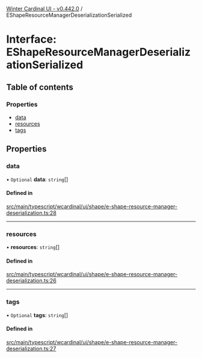 [Winter Cardinal UI - v0.442.0](../index.md) / EShapeResourceManagerDeserializationSerialized

# Interface: EShapeResourceManagerDeserializationSerialized

## Table of contents

### Properties

- [data](EShapeResourceManagerDeserializationSerialized.md#data)
- [resources](EShapeResourceManagerDeserializationSerialized.md#resources)
- [tags](EShapeResourceManagerDeserializationSerialized.md#tags)

## Properties

### data

• `Optional` **data**: `string`[]

#### Defined in

[src/main/typescript/wcardinal/ui/shape/e-shape-resource-manager-deserialization.ts:28](https://github.com/winter-cardinal/winter-cardinal-ui/blob/v0.442.0/src/main/typescript/wcardinal/ui/shape/e-shape-resource-manager-deserialization.ts#L28)

___

### resources

• **resources**: `string`[]

#### Defined in

[src/main/typescript/wcardinal/ui/shape/e-shape-resource-manager-deserialization.ts:26](https://github.com/winter-cardinal/winter-cardinal-ui/blob/v0.442.0/src/main/typescript/wcardinal/ui/shape/e-shape-resource-manager-deserialization.ts#L26)

___

### tags

• `Optional` **tags**: `string`[]

#### Defined in

[src/main/typescript/wcardinal/ui/shape/e-shape-resource-manager-deserialization.ts:27](https://github.com/winter-cardinal/winter-cardinal-ui/blob/v0.442.0/src/main/typescript/wcardinal/ui/shape/e-shape-resource-manager-deserialization.ts#L27)
